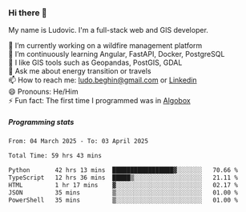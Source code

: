 ### Hi there 👋

My name is Ludovic. I'm a full-stack web and GIS developer.

 🔭 I’m currently working on a wildfire management platform<br/>
 🌱 I’m continuously learning Angular, FastAPI, Docker, PostgreSQL<br/>
 👯 I like GIS tools such as Geopandas, PostGIS, GDAL<br/>
 💬 Ask me about energy transition or travels<br/>
 📫 How to reach me: ludo.beghin@gmail.com or [Linkedin](https://www.linkedin.com/in/ludovic-beghin/)<br/>
 😄 Pronouns: He/Him<br/>
 ⚡ Fun fact: The first time I programmed was in [Algobox](https://fr.wikipedia.org/wiki/Algobox)<br/>

##### Programming stats
<!--START_SECTION:waka-->

```txt
From: 04 March 2025 - To: 03 April 2025

Total Time: 59 hrs 43 mins

Python       42 hrs 13 mins  █████████████████▓░░░░░░░   70.66 %
TypeScript   12 hrs 36 mins  █████▒░░░░░░░░░░░░░░░░░░░   21.11 %
HTML         1 hr 17 mins    ▓░░░░░░░░░░░░░░░░░░░░░░░░   02.17 %
JSON         35 mins         ▒░░░░░░░░░░░░░░░░░░░░░░░░   01.00 %
PowerShell   35 mins         ▒░░░░░░░░░░░░░░░░░░░░░░░░   01.00 %
```

<!--END_SECTION:waka-->
